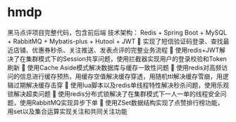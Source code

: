 # hmdp
 黑马点评项目完整代码，包含前后端
 技术架构： Redis + Spring Boot + MySQL + RabbitMQ + Mybatis-plus + Hutool + JWT 
	实现了短信验证码登录、查找最近店铺、优惠券秒杀、关注推送、发表点评的完整业务流程
	使用redis+JWT解决了在集群模式下的Session共享问题，使用拦截器实现用户的登录校验和Token刷新
	使用Cache Aside模式解决数据库与缓存一致性问题
	使用redis对高频访问的信息进行缓存预热，用缓存空值解决缓存穿透，用随机ttl解决缓存雪崩，用逻辑过期解决缓存击穿
	使用lua脚本以及redis单线程特性解决秒杀问题，使用乐观锁解决超卖问题
	使用redis分布式锁解决了在集群模式下一人一单的线程安全问题，使用RabbitMQ实现异步下单
	使用ZSet数据结构实现了点赞排行榜功能，用set以及集合运算实现关注和共同关注功能
